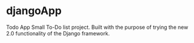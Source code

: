 # djangoApp
Todo App
Small To-Do list project. Built with the purpose of trying the new 2.0 functionality of the Django framework.
